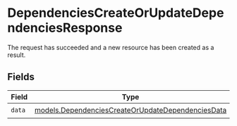 # DependenciesCreateOrUpdateDependenciesResponse

The request has succeeded and a new resource has been created as a result.


## Fields

| Field                                                                                                        | Type                                                                                                         | Required                                                                                                     | Description                                                                                                  |
| ------------------------------------------------------------------------------------------------------------ | ------------------------------------------------------------------------------------------------------------ | ------------------------------------------------------------------------------------------------------------ | ------------------------------------------------------------------------------------------------------------ |
| `data`                                                                                                       | [models.DependenciesCreateOrUpdateDependenciesData](../models/dependenciescreateorupdatedependenciesdata.md) | :heavy_check_mark:                                                                                           | N/A                                                                                                          |